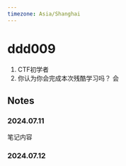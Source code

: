 ```yaml
---
timezone: Asia/Shanghai
---
```


# ddd009
1. CTF初学者
2. 你认为你会完成本次残酷学习吗？ 会

## Notes

<!-- Content_START -->

### 2024.07.11

笔记内容

### 2024.07.12

<!-- Content_END -->
